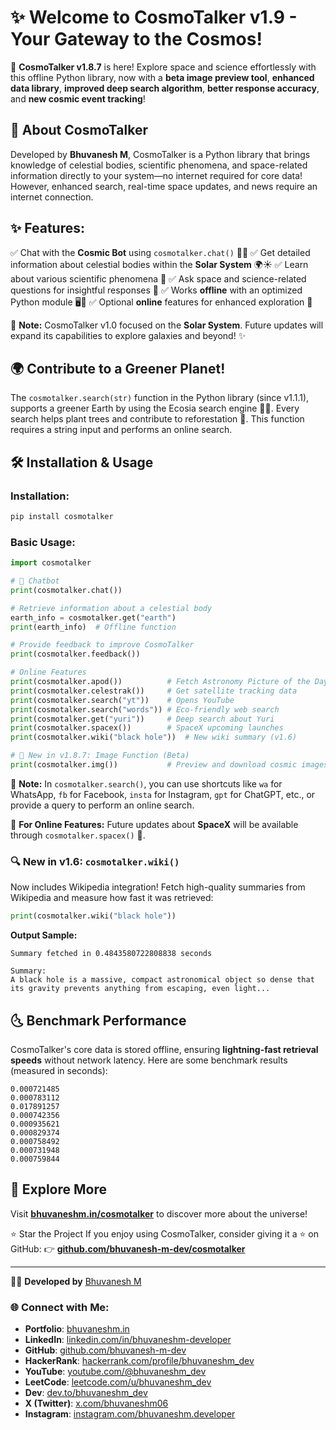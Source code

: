 # ✨ Welcome to CosmoTalker v1.9 - Your Gateway to the Cosmos!

🚀 **CosmoTalker v1.8.7** is here! Explore space and science effortlessly with this offline Python library, now with a **beta image preview tool**, **enhanced data library**, **improved deep search algorithm**, **better response accuracy**, and **new cosmic event tracking**!

## 🌠 About CosmoTalker

Developed by **Bhuvanesh M**, CosmoTalker is a Python library that brings knowledge of celestial bodies, scientific phenomena, and space-related information directly to your system—no internet required for core data! However, enhanced search, real-time space updates, and news require an internet connection.

## ✨ Features:

✅ Chat with the **Cosmic Bot** using `cosmotalker.chat()` 🤖🌌
✅ Get detailed information about celestial bodies within the **Solar System** 🌍☀️ &#x20;
✅ Learn about various scientific phenomena 🔬 &#x20;
✅ Ask space and science-related questions for insightful responses 🧩 &#x20;
✅ Works **offline** with an optimized Python module 🖥️🚀 &#x20;
✅ Optional **online** features for enhanced exploration 🌌

📍 **Note:** CosmoTalker v1.0 focused on the **Solar System**. Future updates will expand its capabilities to explore galaxies and beyond! ✨

## 🌍 Contribute to a Greener Planet!

The `cosmotalker.search(str)` function in the Python library (since v1.1.1), supports a greener Earth by using the Ecosia search engine 🌱💚. Every search helps plant trees and contribute to reforestation 🌳. This function requires a string input and performs an online search.

## 🛠 Installation & Usage

### Installation:

```sh
pip install cosmotalker
```

### Basic Usage:

```python
import cosmotalker

# 💬 Chatbot
print(cosmotalker.chat())

# Retrieve information about a celestial body
earth_info = cosmotalker.get("earth")
print(earth_info)  # Offline function

# Provide feedback to improve CosmoTalker
print(cosmotalker.feedback())

# Online Features
print(cosmotalker.apod())          # Fetch Astronomy Picture of the Day
print(cosmotalker.celestrak())     # Get satellite tracking data
print(cosmotalker.search("yt"))    # Opens YouTube
print(cosmotalker.search("words")) # Eco-friendly web search
print(cosmotalker.get("yuri"))     # Deep search about Yuri
print(cosmotalker.spacex())        # SpaceX upcoming launches
print(cosmotalker.wiki("black hole"))  # New wiki summary (v1.6)

# 📸 New in v1.8.7: Image Function (Beta)
print(cosmotalker.img())           # Preview and download cosmic images (Beta)
```

📌 **Note:** In `cosmotalker.search()`, you can use shortcuts like `wa` for WhatsApp, `fb` for Facebook, `insta` for Instagram, `gpt` for ChatGPT, etc., or provide a query to perform an online search.

💇 **For Online Features:**
Future updates about **SpaceX** will be available through `cosmotalker.spacex()` 🚀.

### 🔍 New in v1.6: `cosmotalker.wiki()`

Now includes Wikipedia integration! Fetch high-quality summaries from Wikipedia and measure how fast it was retrieved:

```python
print(cosmotalker.wiki("black hole"))
```

**Output Sample:**

```
Summary fetched in 0.4843580722808838 seconds

Summary:
A black hole is a massive, compact astronomical object so dense that its gravity prevents anything from escaping, even light...
```

## 🌜 Benchmark Performance

CosmoTalker's core data is stored offline, ensuring **lightning-fast retrieval speeds** without network latency. Here are some benchmark results (measured in seconds):

```
0.000721485
0.000783112
0.017891257
0.000742356
0.000935621
0.000829374
0.000758492
0.000731948
0.000759844
```

## 🌌 Explore More

Visit **[bhuvaneshm.in/cosmotalker](https://bhuvaneshm.in/cosmotalker)** to discover more about the universe!

⭐ Star the Project
If you enjoy using CosmoTalker, consider giving it a ⭐ on GitHub:
👉 **[github.com/bhuvanesh-m-dev/cosmotalker](https://github.com/bhuvanesh-m-dev/cosmotalker)**

---

👨‍💻 **Developed by** [Bhuvanesh M](https://github.com/bhuvanesh-m-dev)

### 🌐 Connect with Me:

* **Portfolio**: [bhuvaneshm.in](https://bhuvaneshm.in/)
* **LinkedIn**: [linkedin.com/in/bhuvaneshm-developer](https://www.linkedin.com/in/bhuvaneshm-developer)
* **GitHub**: [github.com/bhuvanesh-m-dev](https://github.com/bhuvanesh-m-dev)
* **HackerRank**: [hackerrank.com/profile/bhuvaneshm\_dev](https://www.hackerrank.com/profile/bhuvaneshm_dev)
* **YouTube**: [youtube.com/@bhuvaneshm\_dev](https://www.youtube.com/@bhuvaneshm_dev)
* **LeetCode**: [leetcode.com/u/bhuvaneshm\_dev](https://leetcode.com/u/bhuvaneshm_dev/)
* **Dev**: [dev.to/bhuvaneshm\_dev](https://dev.to/bhuvaneshm_dev)
* **X (Twitter)**: [x.com/bhuvaneshm06](https://x.com/bhuvaneshm06)
* **Instagram**: [instagram.com/bhuvaneshm.developer](https://www.instagram.com/bhuvaneshm.developer)


